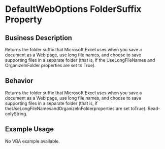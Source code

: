 # DefaultWebOptions FolderSuffix Property

## Business Description
Returns the folder suffix that Microsoft Excel uses when you save a document as a Web page, use long file names, and choose to save supporting files in a separate folder (that is, if the UseLongFileNames and OrganizeInFolder properties are set to True).

## Behavior
Returns the folder suffix that Microsoft Excel uses when you save a document as a Web page, use long file names, and choose to save supporting files in a separate folder (that is, if theUseLongFileNamesandOrganizeInFolderproperties are set toTrue). Read-onlyString.

## Example Usage
No VBA example available.